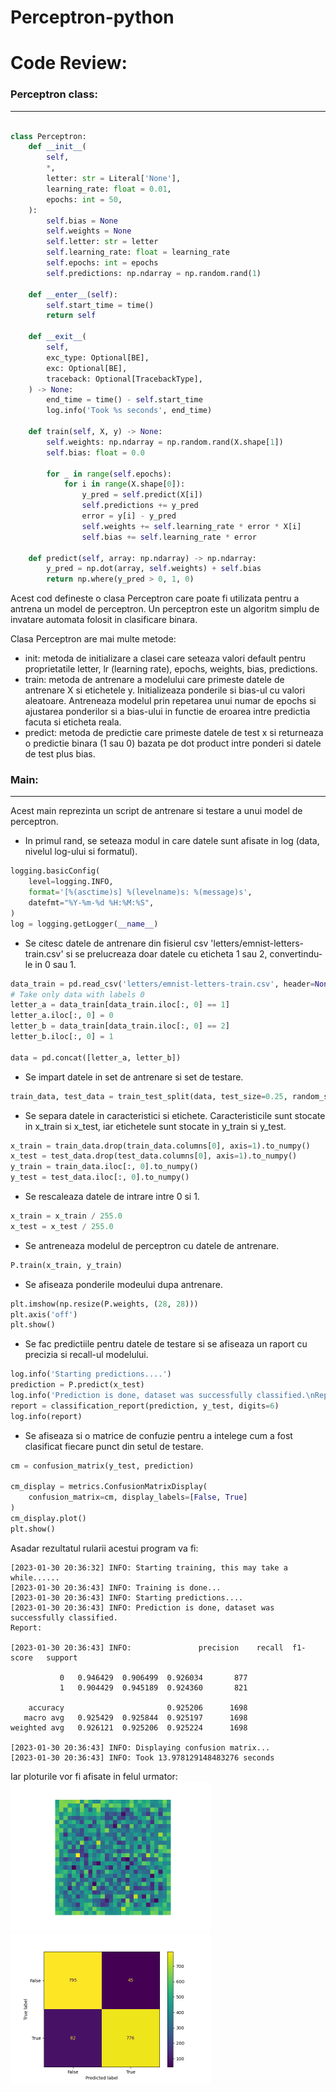 # Perceptron-python
 
# Code Review:

### Perceptron class:
---------------------
```python

class Perceptron:
    def __init__(
        self,
        *,
        letter: str = Literal['None'],
        learning_rate: float = 0.01,
        epochs: int = 50,
    ):
        self.bias = None
        self.weights = None
        self.letter: str = letter
        self.learning_rate: float = learning_rate
        self.epochs: int = epochs
        self.predictions: np.ndarray = np.random.rand(1)

    def __enter__(self):
        self.start_time = time()
        return self

    def __exit__(
        self,
        exc_type: Optional[BE],
        exc: Optional[BE],
        traceback: Optional[TracebackType],
    ) -> None:
        end_time = time() - self.start_time
        log.info('Took %s seconds', end_time)

    def train(self, X, y) -> None:
        self.weights: np.ndarray = np.random.rand(X.shape[1])
        self.bias: float = 0.0

        for _ in range(self.epochs):
            for i in range(X.shape[0]):
                y_pred = self.predict(X[i])
                self.predictions += y_pred
                error = y[i] - y_pred
                self.weights += self.learning_rate * error * X[i]
                self.bias += self.learning_rate * error

    def predict(self, array: np.ndarray) -> np.ndarray:
        y_pred = np.dot(array, self.weights) + self.bias
        return np.where(y_pred > 0, 1, 0)


```

Acest cod defineste o clasa Perceptron care poate fi utilizata pentru a antrena un model de perceptron. Un perceptron este un algoritm simplu de invatare automata folosit in clasificare binara.

Clasa Perceptron are mai multe metode:

 - init: metoda de initializare a clasei care seteaza valori default pentru proprietatile letter, lr (learning rate), epochs, weights, bias, predictions.
 - train: metoda de antrenare a modelului care primeste datele de antrenare X si etichetele y. Initializeaza ponderile si bias-ul cu valori aleatoare. Antreneaza modelul prin repetarea unui numar de epochs si ajustarea ponderilor si a bias-ului in functie de eroarea intre predictia facuta si eticheta reala.
 - predict: metoda de predictie care primeste datele de test x si returneaza o predictie binara (1 sau 0) bazata pe dot product intre ponderi si datele de test plus bias.

### Main:
---------------------


Acest main reprezinta un script de antrenare si testare a unui model de perceptron.


 - In primul rand, se seteaza modul in care datele sunt afisate in log (data, nivelul log-ului si formatul).

```python
logging.basicConfig(
    level=logging.INFO,
    format='[%(asctime)s] %(levelname)s: %(message)s',
    datefmt="%Y-%m-%d %H:%M:%S",
)
log = logging.getLogger(__name__)
```

 - Se citesc datele de antrenare din fisierul csv 'letters/emnist-letters-train.csv' si se prelucreaza doar datele cu eticheta 1 sau 2, convertindu-le in 0 sau 1.

```python
data_train = pd.read_csv('letters/emnist-letters-train.csv', header=None)
# Take only data with labels 0
letter_a = data_train[data_train.iloc[:, 0] == 1]
letter_a.iloc[:, 0] = 0
letter_b = data_train[data_train.iloc[:, 0] == 2]
letter_b.iloc[:, 0] = 1

data = pd.concat([letter_a, letter_b])
```

 - Se impart datele in set de antrenare si set de testare.

```python
train_data, test_data = train_test_split(data, test_size=0.25, random_state=1, shuffle=True)
```

 - Se separa datele in caracteristici si etichete. Caracteristicile sunt stocate in x_train si x_test, iar etichetele sunt stocate in y_train si y_test.

```python
x_train = train_data.drop(train_data.columns[0], axis=1).to_numpy()
x_test = test_data.drop(test_data.columns[0], axis=1).to_numpy()
y_train = train_data.iloc[:, 0].to_numpy()
y_test = test_data.iloc[:, 0].to_numpy()
```

 - Se rescaleaza datele de intrare intre 0 si 1.

```python
x_train = x_train / 255.0
x_test = x_test / 255.0
```

 - Se antreneaza modelul de perceptron cu datele de antrenare.

```python
P.train(x_train, y_train)
```

 - Se afiseaza ponderile modeului dupa antrenare.

```python
plt.imshow(np.resize(P.weights, (28, 28)))
plt.axis('off')
plt.show()
```

 - Se fac predictiile pentru datele de testare si se afiseaza un raport cu precizia si recall-ul modelului.

```python
log.info('Starting predictions....')
prediction = P.predict(x_test)
log.info('Prediction is done, dataset was successfully classified.\nReport:\n')
report = classification_report(prediction, y_test, digits=6)
log.info(report)
```

 - Se afiseaza si o matrice de confuzie pentru a intelege cum a fost clasificat fiecare punct din setul de testare.

```python
cm = confusion_matrix(y_test, prediction)

cm_display = metrics.ConfusionMatrixDisplay(
    confusion_matrix=cm, display_labels=[False, True]
)
cm_display.plot()
plt.show()
```


Asadar rezultatul rularii acestui program va fi:
```commandline
[2023-01-30 20:36:32] INFO: Starting training, this may take a while......
[2023-01-30 20:36:43] INFO: Training is done...
[2023-01-30 20:36:43] INFO: Starting predictions....
[2023-01-30 20:36:43] INFO: Prediction is done, dataset was successfully classified.
Report:

[2023-01-30 20:36:43] INFO:               precision    recall  f1-score   support

           0   0.946429  0.906499  0.926034       877
           1   0.904429  0.945189  0.924360       821

    accuracy                       0.925206      1698
   macro avg   0.925429  0.925844  0.925197      1698
weighted avg   0.926121  0.925206  0.925224      1698

[2023-01-30 20:36:43] INFO: Displaying confusion matrix...
[2023-01-30 20:36:43] INFO: Took 13.978129148483276 seconds
```

Iar ploturile vor fi afisate in felul urmator:  
<img alt="Weights plotting" height="240" src="assets/myplot_weights.png" width="320"/>
<img alt="Confusion matrix" height="240" src="assets/myplot_confusion_matrix.png" width="320"/>